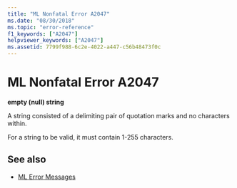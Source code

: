 ```yaml
---
title: "ML Nonfatal Error A2047"
ms.date: "08/30/2018"
ms.topic: "error-reference"
f1_keywords: ["A2047"]
helpviewer_keywords: ["A2047"]
ms.assetid: 7799f988-6c2e-4022-a447-c56b48473f0c
---
```

# ML Nonfatal Error A2047

**empty (null) string**

A string consisted of a delimiting pair of quotation marks and no characters within.

For a string to be valid, it must contain 1-255 characters.

## See also

- [ML Error Messages](../../assembler/masm/ml-error-messages.md)
